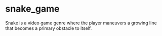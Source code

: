 # snake_game
Snake is a video game genre where the player maneuvers a growing line that becomes a primary obstacle to itself.
